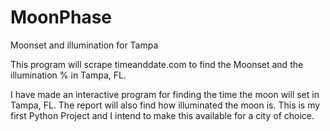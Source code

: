 # MoonPhase
Moonset and illumination for Tampa

This program will scrape timeanddate.com to find the Moonset and the illumination % in Tampa, FL.

I have made an interactive program for finding the time the moon will set in Tampa, FL. The report will also find how illuminated the moon
is. This is my first Python Project and I intend to make this available for a city of choice.
